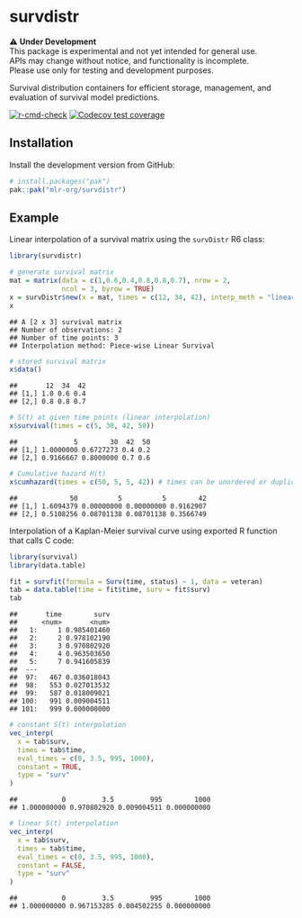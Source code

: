 
# survdistr

⚠️ **Under Development**  
This package is experimental and not yet intended for general use.  
APIs may change without notice, and functionality is incomplete.  
Please use only for testing and development purposes.

Survival distribution containers for efficient storage, management, and
evaluation of survival model predictions.

<!-- badges: start -->

[![r-cmd-check](https://github.com/mlr-org/survdistr/actions/workflows/r-cmd-check.yml/badge.svg)](https://github.com/mlr-org/mlr3survival/actions/workflows/r-cmd-check.yml)
[![Codecov test
coverage](https://codecov.io/gh/mlr-org/survdistr/branch/main/graph/badge.svg)](https://app.codecov.io/gh/mlr-org/survdistr?branch=main)
<!--[![CRAN Status](https://www.r-pkg.org/badges/version-ago/survdistr)](https://cran.r-project.org/package=survdistr) -->
<!-- badges: end -->

## Installation

Install the development version from GitHub:

``` r
# install.packages("pak")
pak::pak("mlr-org/survdistr")
```

## Example

Linear interpolation of a survival matrix using the `survDistr` R6
class:

``` r
library(survdistr)

# generate survival matrix
mat = matrix(data = c(1,0.6,0.4,0.8,0.8,0.7), nrow = 2,
             ncol = 3, byrow = TRUE)
x = survDistr$new(x = mat, times = c(12, 34, 42), interp_meth = "linear_surv")
x
```

    ## A [2 x 3] survival matrix
    ## Number of observations: 2
    ## Number of time points: 3
    ## Interpolation method: Piece-wise Linear Survival

``` r
# stored survival matrix
x$data()
```

    ##       12  34  42
    ## [1,] 1.0 0.6 0.4
    ## [2,] 0.8 0.8 0.7

``` r
# S(t) at given time points (linear interpolation)
x$survival(times = c(5, 30, 42, 50))
```

    ##              5        30  42  50
    ## [1,] 1.0000000 0.6727273 0.4 0.2
    ## [2,] 0.9166667 0.8000000 0.7 0.6

``` r
# Cumulative hazard H(t)
x$cumhazard(times = c(50, 5, 5, 42)) # times can be unordered or duplicated
```

    ##             50          5          5        42
    ## [1,] 1.6094379 0.00000000 0.00000000 0.9162907
    ## [2,] 0.5108256 0.08701138 0.08701138 0.3566749

Interpolation of a Kaplan-Meier survival curve using exported R function
that calls C code:

``` r
library(survival)
library(data.table)

fit = survfit(formula = Surv(time, status) ~ 1, data = veteran)
tab = data.table(time = fit$time, surv = fit$surv)
tab
```

    ##       time        surv
    ##      <num>       <num>
    ##   1:     1 0.985401460
    ##   2:     2 0.978102190
    ##   3:     3 0.970802920
    ##   4:     4 0.963503650
    ##   5:     7 0.941605839
    ##  ---                  
    ##  97:   467 0.036018043
    ##  98:   553 0.027013532
    ##  99:   587 0.018009021
    ## 100:   991 0.009004511
    ## 101:   999 0.000000000

``` r
# constant S(t) interpolation
vec_interp(
  x = tab$surv, 
  times = tab$time, 
  eval_times = c(0, 3.5, 995, 1000),
  constant = TRUE,
  type = "surv"
)
```

    ##           0         3.5         995        1000 
    ## 1.000000000 0.970802920 0.009004511 0.000000000

``` r
# linear S(t) interpolation
vec_interp(
  x = tab$surv, 
  times = tab$time, 
  eval_times = c(0, 3.5, 995, 1000),
  constant = FALSE,
  type = "surv"
)
```

    ##           0         3.5         995        1000 
    ## 1.000000000 0.967153285 0.004502255 0.000000000
